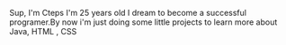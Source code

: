 Sup, I'm Cteps I'm 25 years old 
I dream to become a successful programer.By now i'm just doing some little projects to learn more about Java, HTML , CSS
